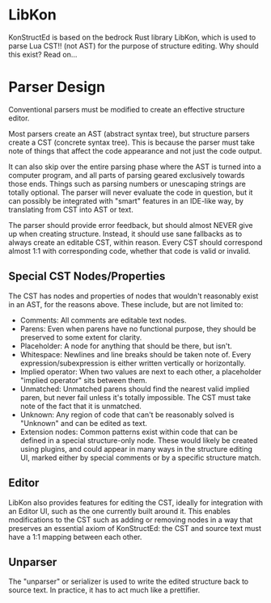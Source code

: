 # LibKon
KonStructEd is based on the bedrock Rust library LibKon, which is used to parse
Lua CST!! (not AST) for the purpose of structure editing. Why should this exist?
Read on...

# Parser Design
Conventional parsers must be modified to create an effective structure editor.

Most parsers create an AST (abstract syntax tree), but structure parsers create
a CST (concrete syntax tree). This is because the parser must take note of
things that affect the code appearance and not just the code output.

It can also skip over the entire parsing phase where the AST is turned into a
computer program, and all parts of parsing geared exclusively towards those
ends. Things such as parsing numbers or unescaping strings are totally optional.
The parser will never evaluate the code in question, but it can possibly be
integrated with "smart" features in an IDE-like way, by translating from CST
into AST or text.

The parser should provide error feedback, but should almost NEVER give up when
creating structure. Instead, it should use sane fallbacks as to always create an
editable CST, within reason. Every CST should correspond almost 1:1 with
corresponding code, whether that code is valid or invalid.

## Special CST Nodes/Properties
The CST has nodes and properties of nodes that wouldn't reasonably exist in an
AST, for the reasons above. These include, but are not limited to:
 - Comments: All comments are editable text nodes.
 - Parens: Even when parens have no functional purpose, they should be preserved
   to some extent for clarity.
 - Placeholder: A node for anything that should be there, but isn't.
 - Whitespace: Newlines and line breaks should be taken note of. Every
   expression/subexpression is either written vertically or horizontally.
 - Implied operator: When two values are next to each other, a placeholder
   "implied operator" sits between them.
 - Unmatched: Unmatched parens should find the nearest valid implied paren, but
   never fail unless it's totally impossible. The CST must take note of the fact
   that it is unmatched.
 - Unknown: Any region of code that can't be reasonably solved is "Unknown" and
   can be edited as text.
 - Extension nodes: Common patterns exist within code that can be defined in a
   special structure-only node. These would likely be created using plugins, and
   could appear in many ways in the structure editing UI, marked either by
   special comments or by a specific structure match.
   
## Editor
LibKon also provides features for editing the CST, ideally for integration with
an Editor UI, such as the one currently built around it. This enables
modifications to the CST such as adding or removing nodes in a way that
preserves an essential axiom of KonStructEd: the CST and source text must have a
1:1 mapping between each other.

## Unparser
The "unparser" or serializer is used to write the edited structure back to
source text. In practice, it has to act much like a prettifier.
